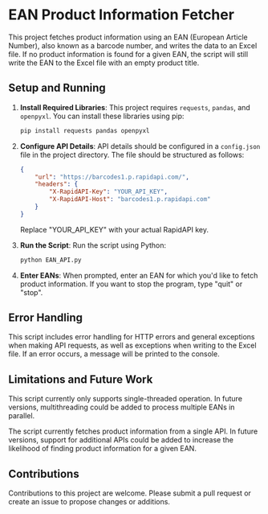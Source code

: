 # EAN Product Information Fetcher

This project fetches product information using an EAN (European Article Number), also known as a barcode number, and writes the data to an Excel file. If no product information is found for a given EAN, the script will still write the EAN to the Excel file with an empty product title.

## Setup and Running

1. **Install Required Libraries**: This project requires `requests`, `pandas`, and `openpyxl`. You can install these libraries using pip:

    ```bash
    pip install requests pandas openpyxl
    ```

2. **Configure API Details**: API details should be configured in a `config.json` file in the project directory. The file should be structured as follows:

    ```json
    {
        "url": "https://barcodes1.p.rapidapi.com/",
        "headers": {
            "X-RapidAPI-Key": "YOUR_API_KEY",
            "X-RapidAPI-Host": "barcodes1.p.rapidapi.com"
        }
    }
    ```
    Replace "YOUR_API_KEY" with your actual RapidAPI key.

3. **Run the Script**: Run the script using Python:

    ```bash
    python EAN_API.py
    ```

4. **Enter EANs**: When prompted, enter an EAN for which you'd like to fetch product information. If you want to stop the program, type "quit" or "stop".

## Error Handling

This script includes error handling for HTTP errors and general exceptions when making API requests, as well as exceptions when writing to the Excel file. If an error occurs, a message will be printed to the console.

## Limitations and Future Work

This script currently only supports single-threaded operation. In future versions, multithreading could be added to process multiple EANs in parallel.

The script currently fetches product information from a single API. In future versions, support for additional APIs could be added to increase the likelihood of finding product information for a given EAN.

## Contributions

Contributions to this project are welcome. Please submit a pull request or create an issue to propose changes or additions.
